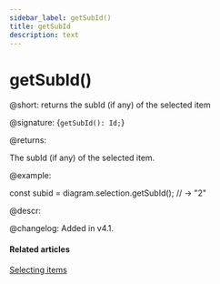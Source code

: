 ```yaml
---
sidebar_label: getSubId()
title: getSubId
description: text
---
```


# getSubId()

@short: returns the subId (if any) of the selected item

@signature: {`getSubId(): Id;`}

@returns:

The subId (if any) of the selected item.

@example:

const subid = diagram.selection.getSubId(); // -> "2"

@descr:

@changelog:
Added in v4.1.

#### Related articles

[Selecting items](../../../guides/manipulating_items/#selecting-items)

